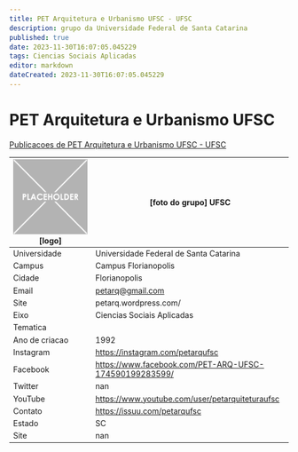 ```yaml
---
title: PET Arquitetura e Urbanismo UFSC - UFSC
description: grupo da Universidade Federal de Santa Catarina
published: true
date: 2023-11-30T16:07:05.045229
tags: Ciencias Sociais Aplicadas
editor: markdown
dateCreated: 2023-11-30T16:07:05.045229
---
```


# PET Arquitetura e Urbanismo UFSC

[Publicacoes de PET Arquitetura e Urbanismo UFSC - UFSC](/atividade/82PETArquiteturaeUrbanismoUFSCUFSC/feed.md)

| ![placeholder.png](/placeholder.png) [logo] | [foto do grupo] UFSC         |
| ------------------------------------------- | ------------------------------------------------- |
| Universidade                                | Universidade Federal de Santa Catarina      |
| Campus                                      | Campus Florianopolis            |
| Cidade                                      | Florianopolis             |
| Email                                       | petarq@gmail.com             |
| Site                                        | petarq.wordpress.com/              |
| Eixo                                        | Ciencias Sociais Aplicadas              |
| Tematica                                    |           |
| Ano de criacao                              | 1992        |
| Instagram                                   | https://instagram.com/petarqufsc         |
| Facebook                                    | https://www.facebook.com/PET-ARQ-UFSC-174590199283599/          |
| Twitter                                     | nan           |
| YouTube                                     | https://www.youtube.com/user/petarquiteturaufsc           |
| Contato                                     | https://issuu.com/petarqufsc         |
| Estado                                      |  SC            |
| Site                                        | nan |
